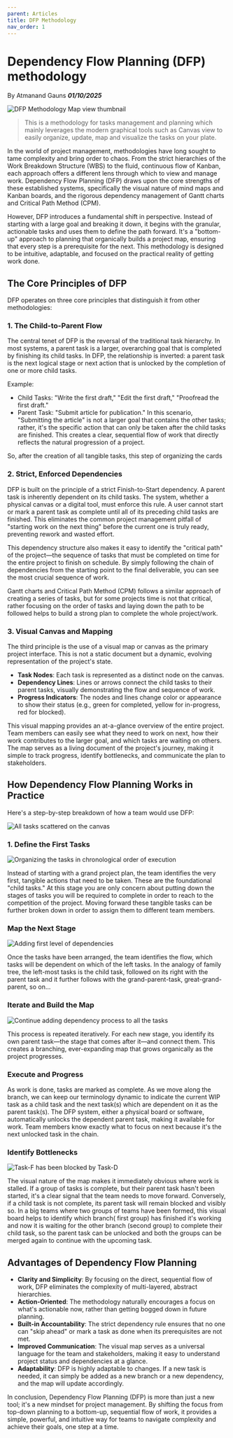 ```yaml
---
parent: Articles
title: DFP Methodology
nav_order: 1
---
```


# Dependency Flow Planning (DFP) methodology 
By Atmanand Gauns
***01/10/2025***

![DFP Methodology Map view thumbnail](../../assets/Dependency_Flow_Planning.png)

> This is a methodology for tasks management and planning which mainly leverages the modern graphical tools such as Canvas view to easily organize, update, map and visualize the tasks on your plate.

In the world of project management, methodologies have long sought to tame complexity and bring order to chaos. From the strict hierarchies of the Work Breakdown Structure (WBS) to the fluid, continuous flow of Kanban, each approach offers a different lens through which to view and manage work. Dependency Flow Planning (DFP) draws upon the core strengths of these established systems, specifically the visual nature of mind maps and Kanban boards, and the rigorous dependency management of Gantt charts and Critical Path Method (CPM).

However, DFP introduces a fundamental shift in perspective. Instead of starting with a large goal and breaking it down, it begins with the granular, actionable tasks and uses them to define the path forward. It's a "bottom-up" approach to planning that organically builds a project map, ensuring that every step is a prerequisite for the next. This methodology is designed to be intuitive, adaptable, and focused on the practical reality of getting work done.

## The Core Principles of **DFP**

DFP operates on three core principles that distinguish it from other methodologies:
### 1. The Child-to-Parent Flow

The central tenet of DFP is the reversal of the traditional task hierarchy. In most systems, a parent task is a larger, overarching goal that is completed by finishing its child tasks. In DFP, the relationship is inverted: a parent task is the next logical stage or next action that is unlocked by the completion of one or more child tasks.

Example:
 * Child Tasks: "Write the first draft," "Edit the first draft," "Proofread the first draft."
 * Parent Task: "Submit article for publication."
In this scenario, "Submitting the article" is not a larger goal that contains the other tasks; rather, it's the specific action that can only be taken after the child tasks are finished. This creates a clear, sequential flow of work that directly reflects the natural progression of a project.

So, after the creation of all tangible tasks, this step of organizing the cards


### 2. Strict, Enforced Dependencies

DFP is built on the principle of a strict Finish-to-Start dependency. A parent task is inherently dependent on its child tasks. The system, whether a physical canvas or a digital tool, must enforce this rule. A user cannot start or mark a parent task as complete until all of its preceding child tasks are finished. This eliminates the common project management pitfall of "starting work on the next thing" before the current one is truly ready, preventing rework and wasted effort.

This dependency structure also makes it easy to identify the "critical path" of the project—the sequence of tasks that must be completed on time for the entire project to finish on schedule. By simply following the chain of dependencies from the starting point to the final deliverable, you can see the most crucial sequence of work.

Gantt charts and Critical Path Method (CPM) follows a similar approach of creating a series of tasks, but for some projects time is not that critical, rather focusing on the order of tasks and laying down the path to be followed helps to build a strong plan to complete the whole project/work.


### 3. Visual Canvas and Mapping

The third principle is the use of a visual map or canvas as the primary project interface. This is not a static document but a dynamic, evolving representation of the project's state.

 * **Task Nodes**: Each task is represented as a distinct node on the canvas.
 * **Dependency Lines**: Lines or arrows connect the child tasks to their parent tasks, visually demonstrating the flow and sequence of work.
 * **Progress Indicators**: The nodes and lines change color or appearance to show their status (e.g., green for completed, yellow for in-progress, red for blocked).

This visual mapping provides an at-a-glance overview of the entire project. Team members can easily see what they need to work on next, how their work contributes to the larger goal, and which tasks are waiting on others. The map serves as a living document of the project's journey, making it simple to track progress, identify bottlenecks, and communicate the plan to stakeholders.


## How Dependency Flow Planning Works in Practice

Here's a step-by-step breakdown of how a team would use DFP:

![All tasks scattered on the canvas](../../assets/2.2.1.png)

### 1. Define the First Tasks

![Organizing the tasks in chronological order of execution](../../assets/2.2.2.png)

Instead of starting with a grand project plan, the team identifies the very first, tangible actions that need to be taken. These are the foundational "child tasks." At this stage you are only concern about putting down the stages of tasks you will be required to complete in order to reach to the competition of the project. Moving forward these tangible tasks can be further broken down in order to assign them to different team members.

### Map the Next Stage 

![Adding first level of dependencies](../../assets/2.2.3.png)

Once the tasks have been arranged, the team identifies the flow, which tasks will be dependent on which of the left tasks. In the analogy of family tree, the left-most tasks is the child task, followed on its right with the parent task and it further follows with the grand-parent-task, great-grand-parent, so on...

### Iterate and Build the Map 

![Continue adding dependency process to all the tasks](../../assets/2.2.4.png)

This process is repeated iteratively. For each new stage, you identify its own parent task—the stage that comes after it—and connect them. This creates a branching, ever-expanding map that grows organically as the project progresses. 

### Execute and Progress 

As work is done, tasks are marked as complete. As we move along the branch, we can keep our terminology dynamic to indicate the current WIP task as a child task and the next task(s) which are dependent on it as the parent task(s).  The DFP system, either a physical board or software, automatically unlocks the dependent parent task, making it available for work. Team members know exactly what to focus on next because it's the next unlocked task in the chain.

### Identify Bottlenecks 

![Task-F has been blocked by Task-D](../../assets/2.2.6.png)

The visual nature of the map makes it immediately obvious where work is stalled. If a group of tasks is complete, but their parent task hasn't been started, it's a clear signal that the team needs to move forward. Conversely, if a child task is not complete, its parent task will remain blocked and visibly so. In a big teams where two groups of teams have been formed, this visual board helps to identify which branch( first group) has finished it's working and now it is waiting for the other branch (second group) to complete their child task, so the parent task can be unlocked and both the groups can be merged again to continue with the upcoming task.


## Advantages of Dependency Flow Planning

* **Clarity and Simplicity**: By focusing on the direct, sequential flow of work, DFP eliminates the complexity of multi-layered, abstract hierarchies.
* **Action-Oriented**: The methodology naturally encourages a focus on what's actionable now, rather than getting bogged down in future planning.
* **Built-in Accountability**: The strict dependency rule ensures that no one can "skip ahead" or mark a task as done when its prerequisites are not met.
* **Improved Communication**: The visual map serves as a universal language for the team and stakeholders, making it easy to understand project status and dependencies at a glance.
* **Adaptability**: DFP is highly adaptable to changes. If a new task is needed, it can simply be added as a new branch or a new dependency, and the map will update accordingly.


In conclusion, Dependency Flow Planning (DFP) is more than just a new tool; it's a new mindset for project management. By shifting the focus from top-down planning to a bottom-up, sequential flow of work, it provides a simple, powerful, and intuitive way for teams to navigate complexity and achieve their goals, one step at a time.
